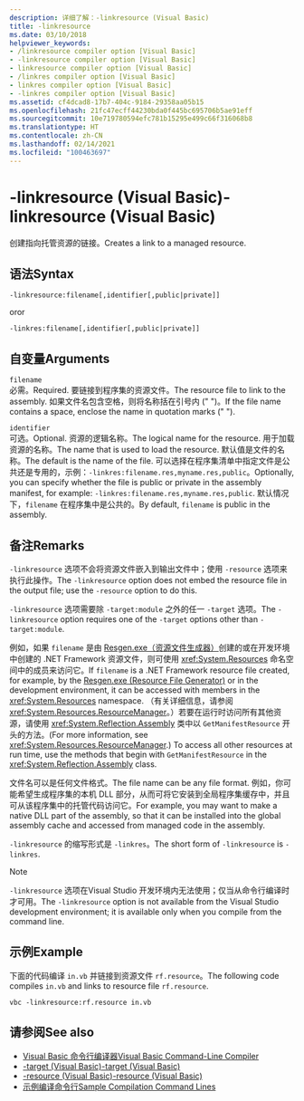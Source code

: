 ```yaml
---
description: 详细了解：-linkresource (Visual Basic)
title: -linkresource
ms.date: 03/10/2018
helpviewer_keywords:
- /linkresource compiler option [Visual Basic]
- -linkresource compiler option [Visual Basic]
- linkresource compiler option [Visual Basic]
- /linkres compiler option [Visual Basic]
- linkres compiler option [Visual Basic]
- -linkres compiler option [Visual Basic]
ms.assetid: cf4dcad8-17b7-404c-9184-29358aa05b15
ms.openlocfilehash: 21fc47ecff44230bda0f445bc695706b5ae91eff
ms.sourcegitcommit: 10e719780594efc781b15295e499c66f316068b8
ms.translationtype: HT
ms.contentlocale: zh-CN
ms.lasthandoff: 02/14/2021
ms.locfileid: "100463697"
---
```

# <a name="-linkresource-visual-basic"></a><span data-ttu-id="f626b-103">-linkresource (Visual Basic)</span><span class="sxs-lookup"><span data-stu-id="f626b-103">-linkresource (Visual Basic)</span></span>

<span data-ttu-id="f626b-104">创建指向托管资源的链接。</span><span class="sxs-lookup"><span data-stu-id="f626b-104">Creates a link to a managed resource.</span></span>  
  
## <a name="syntax"></a><span data-ttu-id="f626b-105">语法</span><span class="sxs-lookup"><span data-stu-id="f626b-105">Syntax</span></span>  
  
```console  
-linkresource:filename[,identifier[,public|private]]  
```

<span data-ttu-id="f626b-106">or</span><span class="sxs-lookup"><span data-stu-id="f626b-106">or</span></span>  

```console
-linkres:filename[,identifier[,public|private]]  
```  
  
## <a name="arguments"></a><span data-ttu-id="f626b-107">自变量</span><span class="sxs-lookup"><span data-stu-id="f626b-107">Arguments</span></span>  

 `filename`  
 <span data-ttu-id="f626b-108">必需。</span><span class="sxs-lookup"><span data-stu-id="f626b-108">Required.</span></span> <span data-ttu-id="f626b-109">要链接到程序集的资源文件。</span><span class="sxs-lookup"><span data-stu-id="f626b-109">The resource file to link to the assembly.</span></span> <span data-ttu-id="f626b-110">如果文件名包含空格，则将名称括在引号内 (" ")。</span><span class="sxs-lookup"><span data-stu-id="f626b-110">If the file name contains a space, enclose the name in quotation marks (" ").</span></span>  
  
 `identifier`  
 <span data-ttu-id="f626b-111">可选。</span><span class="sxs-lookup"><span data-stu-id="f626b-111">Optional.</span></span> <span data-ttu-id="f626b-112">资源的逻辑名称。</span><span class="sxs-lookup"><span data-stu-id="f626b-112">The logical name for the resource.</span></span> <span data-ttu-id="f626b-113">用于加载资源的名称。</span><span class="sxs-lookup"><span data-stu-id="f626b-113">The name that is used to load the resource.</span></span> <span data-ttu-id="f626b-114">默认值是文件的名称。</span><span class="sxs-lookup"><span data-stu-id="f626b-114">The default is the name of the file.</span></span> <span data-ttu-id="f626b-115">可以选择在程序集清单中指定文件是公共还是专用的，示例：`-linkres:filename.res,myname.res,public`。</span><span class="sxs-lookup"><span data-stu-id="f626b-115">Optionally, you can specify whether the file is public or private in the assembly manifest, for example: `-linkres:filename.res,myname.res,public`.</span></span> <span data-ttu-id="f626b-116">默认情况下，`filename` 在程序集中是公共的。</span><span class="sxs-lookup"><span data-stu-id="f626b-116">By default, `filename` is public in the assembly.</span></span>  
  
## <a name="remarks"></a><span data-ttu-id="f626b-117">备注</span><span class="sxs-lookup"><span data-stu-id="f626b-117">Remarks</span></span>  

 <span data-ttu-id="f626b-118">`-linkresource` 选项不会将资源文件嵌入到输出文件中；使用 `-resource` 选项来执行此操作。</span><span class="sxs-lookup"><span data-stu-id="f626b-118">The `-linkresource` option does not embed the resource file in the output file; use the `-resource` option to do this.</span></span>  
  
 <span data-ttu-id="f626b-119">`-linkresource` 选项需要除 `-target:module` 之外的任一 `-target` 选项。</span><span class="sxs-lookup"><span data-stu-id="f626b-119">The `-linkresource` option requires one of the `-target` options other than `-target:module`.</span></span>  
  
 <span data-ttu-id="f626b-120">例如，如果 `filename` 是由 [Resgen.exe（资源文件生成器）](../../../framework/tools/resgen-exe-resource-file-generator.md)创建的或在开发环境中创建的 .NET Framework 资源文件，则可使用 <xref:System.Resources> 命名空间中的成员来访问它。</span><span class="sxs-lookup"><span data-stu-id="f626b-120">If `filename` is a .NET Framework resource file created, for example, by the [Resgen.exe (Resource File Generator)](../../../framework/tools/resgen-exe-resource-file-generator.md) or in the development environment, it can be accessed with members in the <xref:System.Resources> namespace.</span></span> <span data-ttu-id="f626b-121">（有关详细信息，请参阅 <xref:System.Resources.ResourceManager>。）若要在运行时访问所有其他资源，请使用 <xref:System.Reflection.Assembly> 类中以 `GetManifestResource` 开头的方法。</span><span class="sxs-lookup"><span data-stu-id="f626b-121">(For more information, see <xref:System.Resources.ResourceManager>.) To access all other resources at run time, use the methods that begin with `GetManifestResource` in the <xref:System.Reflection.Assembly> class.</span></span>  
  
 <span data-ttu-id="f626b-122">文件名可以是任何文件格式。</span><span class="sxs-lookup"><span data-stu-id="f626b-122">The file name can be any file format.</span></span> <span data-ttu-id="f626b-123">例如，你可能希望生成程序集的本机 DLL 部分，从而可将它安装到全局程序集缓存中，并且可从该程序集中的托管代码访问它。</span><span class="sxs-lookup"><span data-stu-id="f626b-123">For example, you may want to make a native DLL part of the assembly, so that it can be installed into the global assembly cache and accessed from managed code in the assembly.</span></span>  
  
 <span data-ttu-id="f626b-124">`-linkresource` 的缩写形式是 `-linkres`。</span><span class="sxs-lookup"><span data-stu-id="f626b-124">The short form of `-linkresource` is `-linkres`.</span></span>  
  
> [!NOTE]
> <span data-ttu-id="f626b-125">`-linkresource` 选项在Visual Studio 开发环境内无法使用；仅当从命令行编译时才可用。</span><span class="sxs-lookup"><span data-stu-id="f626b-125">The `-linkresource` option is not available from the Visual Studio development environment; it is available only when you compile from the command line.</span></span>  
  
## <a name="example"></a><span data-ttu-id="f626b-126">示例</span><span class="sxs-lookup"><span data-stu-id="f626b-126">Example</span></span>  

 <span data-ttu-id="f626b-127">下面的代码编译 `in.vb` 并链接到资源文件 `rf.resource`。</span><span class="sxs-lookup"><span data-stu-id="f626b-127">The following code compiles `in.vb` and links to resource file `rf.resource`.</span></span>  
  
```console  
vbc -linkresource:rf.resource in.vb  
```  
  
## <a name="see-also"></a><span data-ttu-id="f626b-128">请参阅</span><span class="sxs-lookup"><span data-stu-id="f626b-128">See also</span></span>

- [<span data-ttu-id="f626b-129">Visual Basic 命令行编译器</span><span class="sxs-lookup"><span data-stu-id="f626b-129">Visual Basic Command-Line Compiler</span></span>](index.md)
- [<span data-ttu-id="f626b-130">-target (Visual Basic)</span><span class="sxs-lookup"><span data-stu-id="f626b-130">-target (Visual Basic)</span></span>](target.md)
- [<span data-ttu-id="f626b-131">-resource (Visual Basic)</span><span class="sxs-lookup"><span data-stu-id="f626b-131">-resource (Visual Basic)</span></span>](resource.md)
- [<span data-ttu-id="f626b-132">示例编译命令行</span><span class="sxs-lookup"><span data-stu-id="f626b-132">Sample Compilation Command Lines</span></span>](sample-compilation-command-lines.md)
